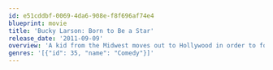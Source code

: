 ```yaml
---
id: e51cddbf-0069-4da6-908e-f8f696af74e4
blueprint: movie
title: 'Bucky Larson: Born to Be a Star'
release_date: '2011-09-09'
overview: 'A kid from the Midwest moves out to Hollywood in order to follow in his parents footsteps -- and become a porn star.'
genres: '[{"id": 35, "name": "Comedy"}]'
---
```


